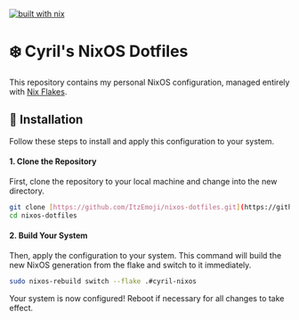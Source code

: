 [![built with nix](https://builtwithnix.org/badge.svg)](https://builtwithnix.org)
# ❄️ Cyril's NixOS Dotfiles

This repository contains my personal NixOS configuration, managed entirely with [Nix Flakes](https://nixos.wiki/wiki/Flakes). 




## 🚀 Installation

Follow these steps to install and apply this configuration to your system.

#### 1. Clone the Repository

First, clone the repository to your local machine and change into the new directory.

```bash
git clone [https://github.com/ItzEmoji/nixos-dotfiles.git](https://github.com/ItzEmoji/nixos-dotfiles.git)
cd nixos-dotfiles
```

#### 2. Build Your System
Then, apply the configuration to your system. This command will build the new NixOS generation from the flake and switch to it immediately.

```bash
sudo nixos-rebuild switch --flake .#cyril-nixos
```
Your system is now configured! Reboot if necessary for all changes to take effect.


